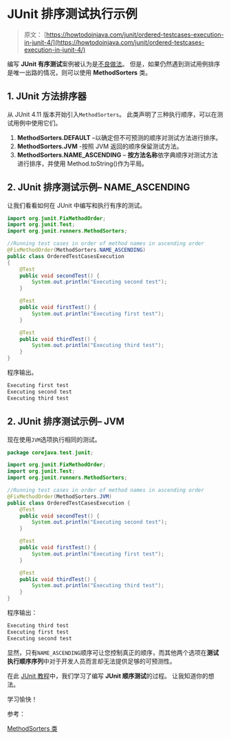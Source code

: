 # JUnit 排序测试执行示例

> 原文： [https://howtodoinjava.com/junit/ordered-testcases-execution-in-junit-4/](https://howtodoinjava.com/junit/ordered-testcases-execution-in-junit-4/)

编写 **JUnit 有序测试**案例被认为是[不良做法](https://howtodoinjava.com/best-practices/unit-testing-best-practices-junit-reference-guide/)。 但是，如果仍然遇到测试用例排序是唯一出路的情况，则可以使用 **MethodSorters** 类。

## 1\. JUnit 方法排序器

从 JUnit 4.11 版本开始引入`MethodSorters`。 此类声明了三种执行顺序，可以在测试用例中使用它们。

1.  **MethodSorters.DEFAULT** –以确定但不可预测的顺序对测试方法进行排序。
2.  **MethodSorters.JVM** -按照 JVM 返回的顺序保留测试方法。
3.  **MethodSorters.NAME_ASCENDING** – **按方法名称**依字典顺序对测试方法进行排序，并使用 Method.toString()作为平局。

## 2\. JUnit 排序测试示例– NAME_ASCENDING

让我们看看如何在 JUnit 中编写和执行有序的测试。

```java
import org.junit.FixMethodOrder;
import org.junit.Test;
import org.junit.runners.MethodSorters;

//Running test cases in order of method names in ascending order
@FixMethodOrder(MethodSorters.NAME_ASCENDING)
public class OrderedTestCasesExecution 
{
	@Test
	public void secondTest() {
		System.out.println("Executing second test");
	}

	@Test
	public void firstTest() {
		System.out.println("Executing first test");
	}

	@Test
	public void thirdTest() {
		System.out.println("Executing third test");
	}
}

```

程序输出。

```java
Executing first test
Executing second test
Executing third test

```

## 2\. JUnit 排序测试示例– JVM

现在使用`JVM`选项执行相同的测试。

```java
package corejava.test.junit;

import org.junit.FixMethodOrder;
import org.junit.Test;
import org.junit.runners.MethodSorters;

//Running test cases in order of method names in ascending order
@FixMethodOrder(MethodSorters.JVM)
public class OrderedTestCasesExecution {
	@Test
	public void secondTest() {
		System.out.println("Executing second test");
	}

	@Test
	public void firstTest() {
		System.out.println("Executing first test");
	}

	@Test
	public void thirdTest() {
		System.out.println("Executing third test");
	}
}

```

程序输出：

```java
Executing third test
Executing first test
Executing second test

```

显然，只有`NAME_ASCENDING`顺序可让您控制真正的顺序，而其他两个选项在**测试执行顺序序列**中对于开发人员而言却无法提供足够的可预测性。

在此 [JUnit 教程](https://howtodoinjava.com/junit-5-tutorial/)中，我们学习了编写 **JUnit 顺序测试**的过程。 让我知道你的想法。

学习愉快！

参考：

[MethodSorters 类](https://junit.org/junit4/javadoc/4.12/org/junit/runners/MethodSorters.html)